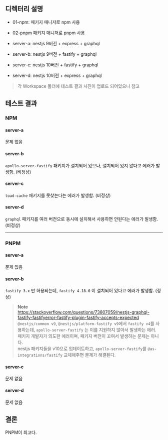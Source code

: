 ## 디렉터리 설명

- 01-npm: 패키지 매니저로 npm 사용
- 02-pnpm 패키지 매니저로 pnpm 사용

- server-a: nestjs 9버전 + express + graphql
- server-b: nestjs 9버전 + fastify + graphql
- server-c: nestjs 10버전 + fastify + graphql
- server-d: nestjs 10버전 + express + graphql

> 각 Workspace 폴더에 테스트 결과 사진이 업로드 되어있으니 참고

## 테스트 결과

### NPM

#### server-a

문제 없음

#### server-b

`apollo-server-fastify` 패키지가 설치되어 있으나, 설치되어 있지 않다고 에러가 발생함. (비정상)

#### server-c

`toad-cache` 패키지를 못찾는다는 에러가 발생함. (비정상)

#### server-d

`graphql` 패키지를 여러 버전으로 동시에 설치해서 사용하면 안된다는 에러가 발생함. (비정상)

---

### PNPM

#### server-a

문제 없음

#### server-b

`fastify 3.x` 만 허용되는데, `fastify 4.18.0` 이 설치되어 있다고 에러가 발생함. (정상)

> **Note**  
> https://stackoverflow.com/questions/73807059/nestjs-graphql-fastify-fastifyerror-fastify-plugin-fastify-accepts-expected  
> `@nestjs/common v9`, `@nestjs/platform-fastify v9`에서 `fastify v4`를 사용하는데, `apollo-server-fastify` 는 이를 지원하지 않아서 발생하는 에러.  
> 패키지 개발자가 의도한 에러이며, 패키지 버전이 꼬여서 발생하는 문제는 아니다.  
> nestjs 패키지들을 v10으로 업데이트하고, `apollo-server-fastify`를 `@as-integrations/fastify` 교체해주면 문제가 해결된다.

#### server-c

문제 없음

#### server-d

문제 없음

## 결론

PNPM이 최고다.
